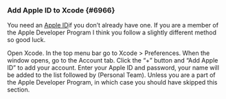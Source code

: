 ### Add Apple ID to Xcode {#6966}

You need an [Apple ID](https://appleid.apple.com/#!&page=signin)if you don’t already have one. If you are a member of the Apple Developer Program I think you follow a slightly different method so good luck.

Open Xcode. In the top menu bar go to Xcode &gt; Preferences. When the window opens, go to the Account tab. Click the “+” button and “Add Apple ID” to add your account. Enter your Apple ID and password, your name will be added to the list followed by \(Personal Team\). Unless you are a part of the Apple Developer Program, in which case you should have skipped this section.

  


